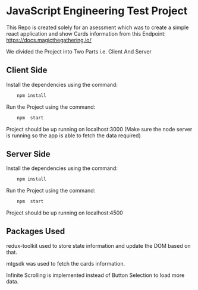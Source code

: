 # JavaScript Engineering Test Project

This Repo is created solely for an asessment which was to create a simple react application and show Cards information from this Endpoint: 
https://docs.magicthegathering.io/

We divided the Project into Two Parts i.e. Client And Server

## Client Side

Install the dependencies using the command:
```bash
    npm install
```
Run the Project using the command:
```bash
    npm  start
```

Project should be up running on localhost:3000 (Make sure the node server is running so the app is able to fetch the data required)

## Server Side

Install the dependencies using the command:
```bash
    npm install
```
Run the Project using the command:
```bash
    npm  start
```

Project should be up running on localhost:4500

## Packages Used
redux-toolkit used to store state information and update the DOM based on that.

mtgsdk was used to fetch the cards information.

Infinite Scrolling is implemented instead of Button Selection to load more data.
